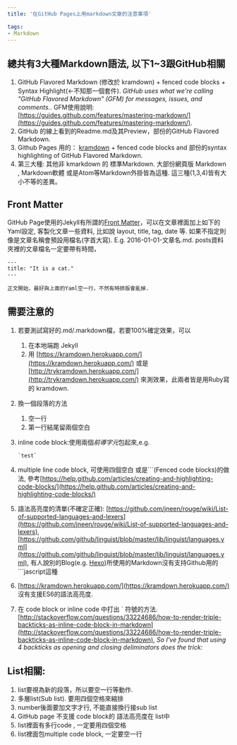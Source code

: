 ```yaml
---
title: '在GitHub Pages上用markdown文章的注意事項'

tags:
- Markdown
---
```


## 總共有3大種Markdown語法, 以下1~3跟GitHub相關

1. GitHub Flavored Markdown (修改於 kramdown) + fenced code blocks + Syntax Highlight(<-不知那一個套件). *GitHub uses what we're calling "GitHub Flavored Markdown" (GFM) for messages, issues, and comments.*. GFM使用說明:[https://guides.github.com/features/mastering-markdown/](https://guides.github.com/features/mastering-markdown/).
2. GitHub 的線上看到的Readme.md及其Preview，部份的GitHub Flavored Markdown.
3. Github Pages 用的： [kramdown](https://guides.github.com/features/mastering-markdown/) + fenced code blocks and 部份的syntax highlighting of GitHub Flavored Markdown.
4. 第三大種: 其他非 kmarkdown 的 標準Markdown. 大部份網頁版 Markdown , Markdown軟體 或是Atom等Markdown外掛皆為這種. 這三種(1,3,4)皆有大小不等的差異。

## Front Matter
GitHub Page使用的Jekyll有所謂的[Front Matter](https://jekyllrb.com/docs/frontmatter/)，可以在文章裡面加上如下的Yaml設定, 客製化文章一些資料, 比如說 layout, title, tag, date 等. 如果不指定則像是文章名稱會預設用檔名(字首大寫). E.g. 2016-01-01-文章名.md. posts資料夾裡的文章檔名一定要帶有時間，

    ---
    title: "It is a cat."
    ---

    正文開始，最好與上面的Yaml空一行，不然有時排版會亂掉.


## 需要注意的
1. 若要測試寫好的.md/.markdown檔，若要100%確定效果，可以
    1. 在本地端跑 Jekyll
    2. 用 [https://kramdown.herokuapp.com/](https://kramdown.herokuapp.com/) 或是 [http://trykramdown.herokuapp.com/](http://trykramdown.herokuapp.com/) 來測效果，此兩者皆是用Ruby寫的 kramdown.
3. 換一個段落的方法
     1. 空一行
     2. 第一行結尾留兩個空白

4. inline code block:使用兩個*前導字元*包起來,e.g.

    ```` `test`  ````

5. multiple line code block, 可使用四個空白 或是```(Fenced code blocks)的做法, 參考[https://help.github.com/articles/creating-and-highlighting-code-blocks/](https://help.github.com/articles/creating-and-highlighting-code-blocks/)

6. 語法高亮度的清單(不確定正確): [https://github.com/jneen/rouge/wiki/List-of-supported-languages-and-lexers](https://github.com/jneen/rouge/wiki/List-of-supported-languages-and-lexers), [https://github.com/github/linguist/blob/master/lib/linguist/languages.yml](https://github.com/github/linguist/blob/master/lib/linguist/languages.yml), 有人說別的Blog(e.g. [Hexo](https://hexo.io))所使用的Markdown沒有支持Github用的```jascript這種
7. [https://kramdown.herokuapp.com/](https://kramdown.herokuapp.com/) 沒有支援ES6的語法高亮度.

8. 在 code block or inline code 中打出 ` 符號的方法. [http://stackoverflow.com/questions/33224686/how-to-render-triple-backticks-as-inline-code-block-in-markdown](http://stackoverflow.com/questions/33224686/how-to-render-triple-backticks-as-inline-code-block-in-markdown), *So I've found that using 4 backticks as opening and closing deliminators does the trick:*

## List相關:
1. list要視為新的段落，所以要空一行等動作.
2. 多層list(Sub list). 要用四個空格來縮排
3. number後面要加文字才行, 不能直接換行接sub list
4. GitHub page 不支援 code block的 語法高亮度在 list中
5. list裡面有多行code , 一定要用四個空格
6. list裡面包multiple code block, 一定要空一行
